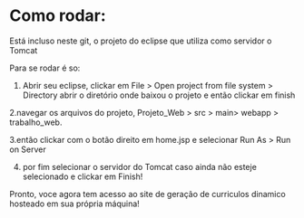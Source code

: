# Como rodar:

Está incluso neste git, o projeto do eclipse que utiliza como servidor o Tomcat

Para se rodar é so:
1. Abrir seu eclipse, clickar em File > Open project from file system > Directory abrir o diretório onde baixou o projeto e então clickar em finish

2.navegar os arquivos do projeto, Projeto_Web > src > main> webapp > trabalho_web.

3.então clickar com o botão direito em home.jsp e selecionar Run As > Run on Server

4. por fim selecionar o servidor do Tomcat caso ainda não esteje selecionado e clickar em Finish!

Pronto, voce agora tem acesso ao site de geração de curriculos dinamico hosteado em sua própria máquina!
